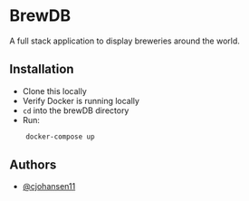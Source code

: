 # BrewDB

A full stack application to display breweries around the world.

## Installation

- Clone this locally
- Verify Docker is running locally
- `cd` into the brewDB directory
- Run:

```bash
    docker-compose up
```

## Authors

- [@cjohansen11](https://www.github.com/cjohansen11)
